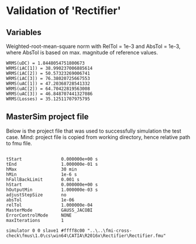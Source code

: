 # Validation of 'Rectifier'

## Variables
Weighted-root-mean-square norm with RelTol = 1e-3 and AbsTol = 1e-3, where
AbsTol is based on max. magnitude of reference values.

```
WRMS(uDC) = 1.8448054751800673
WRMS(iAC[1]) = 38.990237006885614
WRMS(iAC[2]) = 50.57323269006741
WRMS(iAC[3]) = 76.38020725667553
WRMS(uAC[1]) = 47.20368728541332
WRMS(uAC[2]) = 64.70422819563008
WRMS(uAC[3]) = 46.848707441327086
WRMS(Losses) = 35.12511707975795
```

## MasterSim project file

Below is the project file that was used to successfully simulation the test case.
Mind: project file is copied from working directory, hence relative path to fmu file.

```

tStart               0.000000e+00 s
tEnd                 1.000000e-01 s
hMax                 30 min
hMin                 1e-6 s
hFallBackLimit       0.001 s
hStart               0.000000e+00 s
hOutputMin           1.000000e-03 s
adjustStepSize       no
absTol               1e-06
relTol               1.000000e-04
MasterMode           GAUSS_JACOBI
ErrorControlMode     NONE
maxIterations        1

simulator 0 0 slave1 #ffff8c00 "..\..\fmi-cross-check\fmus\1.0\cs\win64\CATIA\R2016x\Rectifier\Rectifier.fmu"


```


